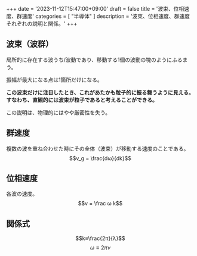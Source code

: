 +++
date = '2023-11-12T15:47:00+09:00'
draft = false
title = '波束、位相速度、群速度'
categories = [ "半導体" ]
description = '波束、位相速度、群速度それぞれの説明と関係。'
+++

## 波束（波群）

局所的に存在する波うち/波動であり、移動する1個の波動の塊のようにふるまう。

振幅が最大になる点は1箇所だけになる。

**この波束だけに注目したとき、これがあたかも粒子的に振る舞うように見える。すなわち、直観的には波束が粒子であると考えることができる。**

この説明は、物理的にはやや厳密性を失う。

## 群速度

複数の波を重ね合わせた時にその全体（波束）が移動する速度のことである。
$$v_g = \frac{dω}{dk}$$

## 位相速度

各波の速度。
$$v = \frac ω k$$

## 関係式

$$k≡\frac{2π}{λ}$$
$$ω≡2πν$$